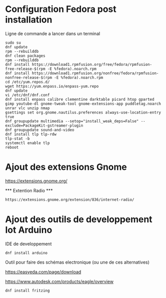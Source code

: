 # Configuration Fedora post installation 

Ligne de commande a lancer dans un terminal

```
sudo su 
dnf update
rpm --rebuilddb
dnf clean packages
rpm --rebuilddb
dnf install https://download1.rpmfusion.org/free/fedora/rpmfusion-free-release-$(rpm -E %fedora).noarch.rpm
dnf install https://download1.rpmfusion.org/nonfree/fedora/rpmfusion-nonfree-release-$(rpm -E %fedora).noarch.rpm
cd /etc/yum.repos.d/
wget https://yum.enpass.io/enpass-yum.repo
dnf update
vi /etc/dnf/dnf.conf  
dnf install enpass calibre clementine darktable picard htop gparted gimp youtube-dl gnome-tweak-tool gnome-extensions-app puddletag.noarch unrar vlc unzip nmap
gsettings set org.gnome.nautilus.preferences always-use-location-entry true
dnf groupupdate multimedia --setop="install_weak_deps=False" --exclude=PackageKit-gstreamer-plugin
dnf groupupdate sound-and-video
dnf install tlp tlp-rdw
tlp-stat -b
systemctl enable tlp
reboot
```
# Ajout des extensions Gnome

https://extensions.gnome.org/

*** Extention Radio ***
```
https://extensions.gnome.org/extension/836/internet-radio/
```
# Ajout des outils de developpement Iot Arduino  

IDE de developpement
``` 
dnf install arduino 
```

Outil pour faire des schémas electronique (ou une de ces alternatives)

https://easyeda.com/page/download

https://www.autodesk.com/products/eagle/overview

```
dnf install fritzing 
```
